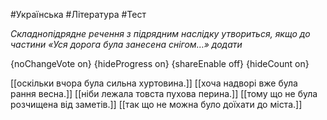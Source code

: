 #Українська #Література #Тест

*Складнопідрядне речення з підрядним наслідку утвориться, якщо до частини «Уся дорога була занесена снігом…» додати*

{noChangeVote on}
{hideProgress on}
{shareEnable off}
{hideCount on}

[[оскільки вчора була сильна хуртовина.]]
[[хоча надворі вже була рання весна.]]
[[ніби лежала товста пухова перина.]]
[[тому що не була розчищена від заметів.]]
[[так що не можна було доїхати до міста.]]

